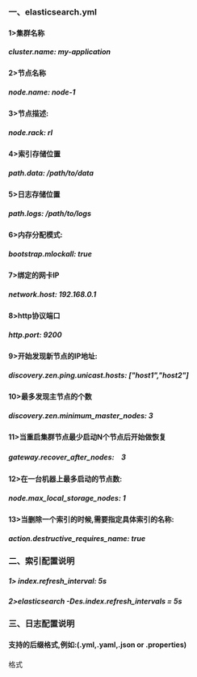 ### 一、elasticsearch.yml
#### 1>集群名称
##### cluster.name: my-application
#### 2>节点名称
##### node.name: node-1
#### 3>节点描述:
##### node.rack: rl
#### 4>索引存储位置
##### path.data: /path/to/data
#### 5>日志存储位置
##### path.logs: /path/to/logs
#### 6>内存分配模式:
#####  bootstrap.mlockall: true
#### 7>绑定的网卡IP
##### network.host: 192.168.0.1
#### 8>http协议端口
#####  http.port: 9200
#### 9>开始发现新节点的IP地址:
##### discovery.zen.ping.unicast.hosts: ["host1","host2"]
#### 10>最多发现主节点的个数
#####  discovery.zen.minimum_master_nodes: 3
#### 11>当重启集群节点最少启动N个节点后开始做恢复
##### gateway.recover_after_nodes:　3
#### 12>在一台机器上最多启动的节点数:
##### node.max_local_storage_nodes: 1
#### 13>当删除一个索引的时候,需要指定具体索引的名称:
#####  action.destructive_requires_name: true
### 二、索引配置说明
##### 1> index.refresh_interval: 5s
##### 2>elasticsearch -Des.index.refresh_intervals = 5s

### 三、日志配置说明
#### 支持的后缀格式,例如:(.yml,.yaml,.json or .properties)






















格式